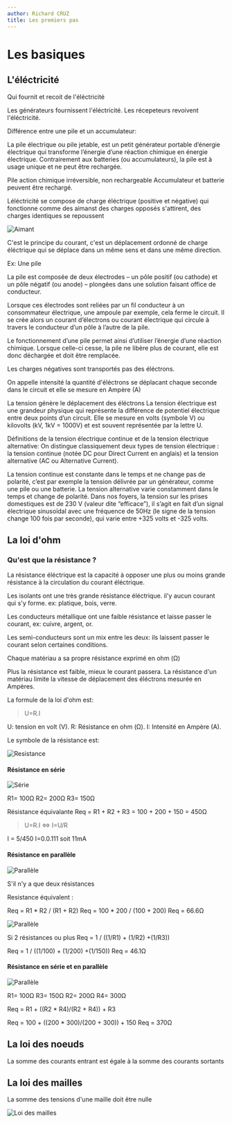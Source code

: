 ```yaml
---
author: Richard CRUZ
title: Les premiers pas
---
```


# Les basiques

## L'éléctricité

Qui fournit et recoit de l'éléctricité

Les générateurs fournissent l'éléctricité.
Les récepeteurs revoivent l'éléctricité.

Différence entre une pile et un accumulateur:

La pile électrique ou pile jetable, est un petit générateur portable d’énergie électrique qui transforme l’énergie d’une réaction chimique en énergie électrique. Contrairement aux batteries (ou accumulateurs), la pile est à usage unique et ne peut être rechargée.

Pile action chimique irréversible, non rechargeable
Accumulateur et batterie peuvent être rechargé.

Léléctricité se compose de charge éléctrique (positive et négative) qui fonctionne comme des aimanst des charges opposés s'attirent, des charges identiques se repoussent

![Aimant](../img/aimant.png)

C'est le principe du courant, c'est un déplacement ordonné de charge éléctrique qui se déplace dans un même sens et dans une même direction.

Ex: Une pile

La pile est composée de deux électrodes – un pôle positif (ou cathode) et un pôle négatif (ou anode) – plongées dans une solution faisant office de conducteur.

Lorsque ces électrodes sont reliées par un fil conducteur à un consommateur électrique, une ampoule par exemple, cela ferme le circuit. Il se crée alors un courant d’électrons ou courant électrique qui circule à travers le conducteur d’un pôle à l’autre de la pile.

Le fonctionnement d’une pile permet ainsi d’utiliser l’énergie d’une réaction chimique. Lorsque celle-ci cesse, la pile ne libère plus de courant, elle est donc déchargée et doit être remplacée.

Les charges négatives sont transportés pas des éléctrons.

On appelle intensité la quantité d'éléctrons se déplacant chaque seconde dans le circuit et elle se mesure en Ampère (A)

La tension génère le déplacement des éléctrons
La tension électrique est une grandeur physique qui représente la différence de potentiel électrique entre deux points d’un circuit. Elle se mesure en volts (symbole V) ou kilovolts (kV, 1kV = 1000V) et est souvent représentée par la lettre U.

Définitions de la tension électrique continue et de la tension électrique alternative:
On distingue classiquement deux types de tension électrique : la tension continue (notée DC pour Direct Current en anglais) et la tension alternative (AC ou Alternative Current).

La tension continue est constante dans le temps et ne change pas de polarité, c’est par exemple la tension délivrée par un générateur, comme une pile ou une batterie. La tension alternative varie constamment dans le temps et change de polarité. Dans nos foyers, la tension sur les prises domestiques est de 230 V (valeur dite “efficace”), il s’agit en fait d’un signal électrique sinusoïdal avec une fréquence de 50Hz (le signe de la tension change 100 fois par seconde), qui varie entre +325 volts et -325 volts.

## La loi d'ohm

### Qu'est que la résistance ?

La résistance éléctrique est la capacité à opposer une plus ou moins grande résistance à la circulation du courant éléctrique.

Les isolants ont une très grande résistance éléctrique. il'y aucun courant qui s'y forme. ex: platique, bois, verre.

Les conducteurs métallique ont une faible résistance et laisse passer le courant, ex: cuivre, argent, or.

Les semi-conducteurs sont un mix entre les deux: ils laissent passer le courant selon certaines conditions. 

Chaque matériau a sa propre résistance exprimé en ohm (Ω)

Plus la résistance est faible, mieux le courant passera. La résistance d'un matériau limite la vitesse de déplacement des éléctrons mesurée en Ampères.

La formule de la loi d'ohm est:

> U=R.I

U: tension en volt (V).
R: Résistance en ohm (Ω).
I: Intensité en Ampère (A).


Le symbole de la résistance est: 

![Resistance](../img/resistance.png)

#### Résistance en série

![Série](../img/circuit.png)

R1= 100Ω
R2= 200Ω
R3= 150Ω

Résistance équivalante
Req = R1 + R2 + R3 = 100 + 200 + 150 = 450Ω

> U=R.I <=> I=U/R

I = 5/450
I=0.0.111 soit 11mA

#### Résistance en parallèle

![Parallèle](../img/circuitpara.png)

S'il n'y a que deux résistances

Resistance équivalent :

Req = R1 * R2 / (R1 + R2)
Req = 100 * 200 / (100 + 200)
Req = 66.6Ω

![Parallèle](../img/circuitpara2.png)

Si 2 résistances ou plus
Req = 1 / ((1/R1) + (1/R2) +(1/R3))

Req = 1 / ((1/100) + (1/200) +(1/150))
Req = 46.1Ω

#### Résistance en série et en parallèle

![Parallèle](../img/circuitpara3.png)

R1= 100Ω R3= 150Ω
R2= 200Ω R4= 300Ω

Req = R1 + ((R2 * R4)/(R2 + R4)) + R3

Req = 100 + ((200 * 300)/(200 + 300)) + 150
Req = 370Ω

## La loi des noeuds

La somme des courants entrant est égale à la somme des courants sortants

## La loi des mailles

La somme des tensions d'une maille doit être nulle

![Loi des mailles](../img/loimaille.png)


